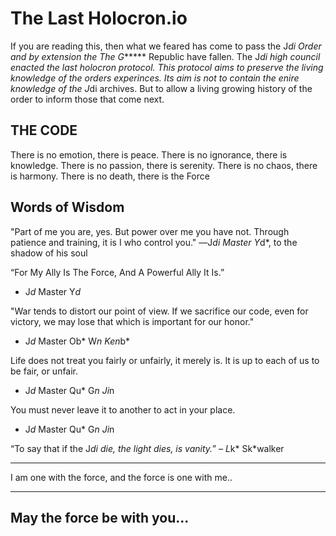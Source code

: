 # The Last Holocron.io

If you are reading this, then what we feared has come to pass the J*di Order and by extension the The G****** Republic have fallen. The J*di high council enacted the last holocron protocol. This protocol aims to preserve the living knowledge of the orders experinces. Its aim is not to contain the enire knowledge of the J*di archives. But to allow a living growing history of the order to inform those that come next.

## THE CODE

There is no emotion, there is peace.
There is no ignorance, there is knowledge.
There is no passion, there is serenity.
There is no chaos, there is harmony.
There is no death, there is the Force

## Words of Wisdom

"Part of me you are, yes. But power over me you have not. Through patience and training, it is I who control you."
―J*di Master Y*d*, to the shadow of his soul

“For My Ally Is The Force, And A Powerful Ally It Is.” 
- J*d* Master Y*d*

"War tends to distort our point of view. If we sacrifice our code, even for victory, we may lose that which is important for our honor."
- J*d* Master Ob* W*n Ken*b*

Life does not treat you fairly or unfairly, it merely is. It is up to each of us to be fair, or unfair.
- J*d* Master Qu* G*n Ji*n

You must never leave it to another to act in your place.
- J*d* Master Qu* G*n Ji*n

“To say that if the J*di die, the light dies, is vanity.”
– L*k* Sk*walker

---

I am one with the force, and the force is one with me..

---

## May the force be with you...
